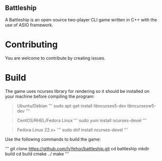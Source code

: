 ## Battleship

A Battleship is an open-source two-player CLI game written in C++ with the use of ASIO framework. 

# Contributing

You are welcome to contribute by creating issues.

# Build

The game uses ncurses library for rendering so it should be installed on your machine before compiling the program:

>Ubuntu/Debian
'''
sudo apt-get install libncurses5-dev libncursesw5-dev
'''

>CentOS/RHEL/Fedora Linux
'''
sudo yum install ncurses-devel
'''

>Fedora Linux 22.x+
'''
sudo dnf install ncurses-devel
'''

Use the following commands to build the game:

'''
git clone https://github.com/IvYehor/battleship.git
cd battleship
mkdir build
cd build
cmake ../
make
'''



